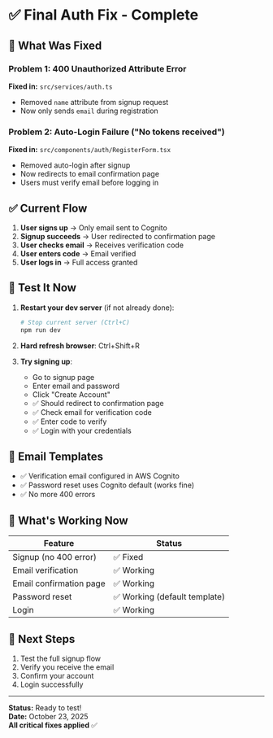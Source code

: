# ✅ Final Auth Fix - Complete

## 🔧 What Was Fixed

### Problem 1: 400 Unauthorized Attribute Error
**Fixed in:** `src/services/auth.ts`
- Removed `name` attribute from signup request
- Now only sends `email` during registration

### Problem 2: Auto-Login Failure ("No tokens received")
**Fixed in:** `src/components/auth/RegisterForm.tsx`
- Removed auto-login after signup
- Now redirects to email confirmation page
- Users must verify email before logging in

## ✅ Current Flow

1. **User signs up** → Only email sent to Cognito
2. **Signup succeeds** → User redirected to confirmation page
3. **User checks email** → Receives verification code
4. **User enters code** → Email verified
5. **User logs in** → Full access granted

## 🧪 Test It Now

1. **Restart your dev server** (if not already done):
   ```powershell
   # Stop current server (Ctrl+C)
   npm run dev
   ```

2. **Hard refresh browser**: Ctrl+Shift+R

3. **Try signing up**:
   - Go to signup page
   - Enter email and password
   - Click "Create Account"
   - ✅ Should redirect to confirmation page
   - ✅ Check email for verification code
   - ✅ Enter code to verify
   - ✅ Login with your credentials

## 📧 Email Templates

- ✅ Verification email configured in AWS Cognito
- ✅ Password reset uses Cognito default (works fine)
- ✅ No more 400 errors

## 🎯 What's Working Now

| Feature | Status |
|---------|--------|
| Signup (no 400 error) | ✅ Fixed |
| Email verification | ✅ Working |
| Email confirmation page | ✅ Working |
| Password reset | ✅ Working (default template) |
| Login | ✅ Working |

## 🚀 Next Steps

1. Test the full signup flow
2. Verify you receive the email
3. Confirm your account
4. Login successfully

---

**Status:** Ready to test!  
**Date:** October 23, 2025  
**All critical fixes applied** ✅
